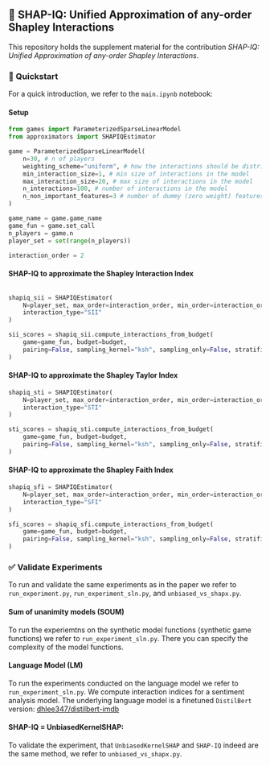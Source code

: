 ## 📄 SHAP-IQ: Unified Approximation of any-order Shapley Interactions
This repository holds the supplement material for the contribution _SHAP-IQ: Unified Approximation of any-order Shapley Interactions_.

### 🚀 Quickstart
For a quick introduction, we refer to the `main.ipynb` notebook:

#### Setup
```python
from games import ParameterizedSparseLinearModel
from approximators import SHAPIQEstimator

game = ParameterizedSparseLinearModel(
    n=30, # n of players
    weighting_scheme="uniform", # how the interactions should be distributed over the subset sizes
    min_interaction_size=1, # min size of interactions in the model
    max_interaction_size=20, # max size of interactions in the model
    n_interactions=100, # number of interactions in the model
    n_non_important_features=3 # number of dummy (zero weight) features, which will also not be part of the interactions
)

game_name = game.game_name
game_fun = game.set_call
n_players = game.n
player_set = set(range(n_players))

interaction_order = 2
```

#### SHAP-IQ to approximate the Shapley Interaction Index
```python

shapiq_sii = SHAPIQEstimator(
    N=player_set, max_order=interaction_order, min_order=interaction_order,
    interaction_type="SII"
)

sii_scores = shapiq_sii.compute_interactions_from_budget(
    game=game_fun, budget=budget,
    pairing=False, sampling_kernel="ksh", sampling_only=False, stratification=False  # control the sampling procedure
)
```
#### SHAP-IQ to approximate the Shapley Taylor Index
```python
shapiq_sti = SHAPIQEstimator(
    N=player_set, max_order=interaction_order, min_order=interaction_order,
    interaction_type="STI"
)

sti_scores = shapiq_sti.compute_interactions_from_budget(
    game=game_fun, budget=budget,
    pairing=False, sampling_kernel="ksh", sampling_only=False, stratification=False  # control the sampling procedure
) 
```
#### SHAP-IQ to approximate the Shapley Faith Index
```python
shapiq_sfi = SHAPIQEstimator(
    N=player_set, max_order=interaction_order, min_order=interaction_order,
    interaction_type="SFI"
)

sfi_scores = shapiq_sfi.compute_interactions_from_budget(
    game=game_fun, budget=budget,
    pairing=False, sampling_kernel="ksh", sampling_only=False, stratification=False  # control the sampling procedure
)
```

### ✅ Validate Experiments

To run and validate the same experiments as in the paper we refer to `run_experiment.py`, `run_experiment_sln.py`, and `unbiased_vs_shapx.py`.

#### Sum of unanimity models (SOUM)
To run the experiemtns on the synthetic model functions (synthetic game functions) we refer to `run_experiment_sln.py`. 
There you can specify the complexity of the model functions.

#### Language Model (LM)
To run the experiments conducted on the language model we refer to `run_experiment_sln.py`.
We compute interaction indices for a sentiment analysis model. 
The underlying language model is a finetuned `DistilBert` version: [dhlee347/distilbert-imdb](https://huggingface.co/dhlee347/distilbert-imdb)

#### SHAP-IQ =  UnbiasedKernelSHAP:
To validate the experiment, that `UnbiasedKernelSHAP` and `SHAP-IQ` indeed are the same method, we refer to `unbiased_vs_shapx.py`.
